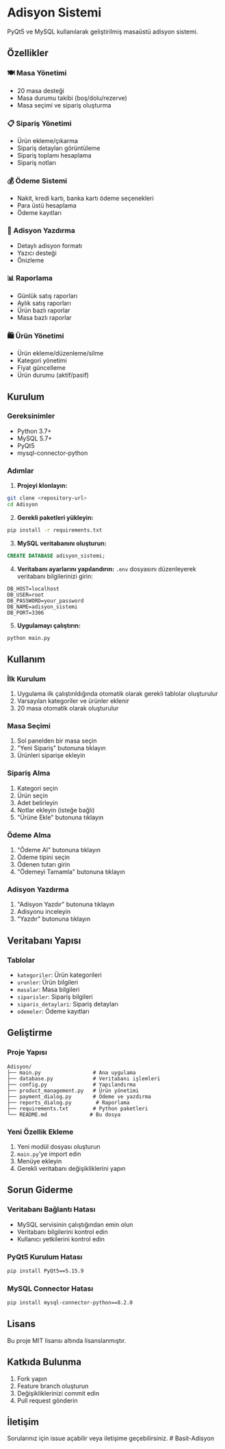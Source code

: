 # Adisyon Sistemi

PyQt5 ve MySQL kullanılarak geliştirilmiş masaüstü adisyon sistemi.

## Özellikler

### 🍽️ Masa Yönetimi

- 20 masa desteği
- Masa durumu takibi (boş/dolu/rezerve)
- Masa seçimi ve sipariş oluşturma

### 📋 Sipariş Yönetimi

- Ürün ekleme/çıkarma
- Sipariş detayları görüntüleme
- Sipariş toplamı hesaplama
- Sipariş notları

### 💰 Ödeme Sistemi

- Nakit, kredi kartı, banka kartı ödeme seçenekleri
- Para üstü hesaplama
- Ödeme kayıtları

### 🧾 Adisyon Yazdırma

- Detaylı adisyon formatı
- Yazıcı desteği
- Önizleme

### 📊 Raporlama

- Günlük satış raporları
- Aylık satış raporları
- Ürün bazlı raporlar
- Masa bazlı raporlar

### 🛍️ Ürün Yönetimi

- Ürün ekleme/düzenleme/silme
- Kategori yönetimi
- Fiyat güncelleme
- Ürün durumu (aktif/pasif)

## Kurulum

### Gereksinimler

- Python 3.7+
- MySQL 5.7+
- PyQt5
- mysql-connector-python

### Adımlar

1. **Projeyi klonlayın:**

```bash
git clone <repository-url>
cd Adisyon
```

2. **Gerekli paketleri yükleyin:**

```bash
pip install -r requirements.txt
```

3. **MySQL veritabanını oluşturun:**

```sql
CREATE DATABASE adisyon_sistemi;
```

4. **Veritabanı ayarlarını yapılandırın:**
   `.env` dosyasını düzenleyerek veritabanı bilgilerinizi girin:

```
DB_HOST=localhost
DB_USER=root
DB_PASSWORD=your_password
DB_NAME=adisyon_sistemi
DB_PORT=3306
```

5. **Uygulamayı çalıştırın:**

```bash
python main.py
```

## Kullanım

### İlk Kurulum

1. Uygulama ilk çalıştırıldığında otomatik olarak gerekli tablolar oluşturulur
2. Varsayılan kategoriler ve ürünler eklenir
3. 20 masa otomatik olarak oluşturulur

### Masa Seçimi

1. Sol panelden bir masa seçin
2. "Yeni Sipariş" butonuna tıklayın
3. Ürünleri siparişe ekleyin

### Sipariş Alma

1. Kategori seçin
2. Ürün seçin
3. Adet belirleyin
4. Notlar ekleyin (isteğe bağlı)
5. "Ürüne Ekle" butonuna tıklayın

### Ödeme Alma

1. "Ödeme Al" butonuna tıklayın
2. Ödeme tipini seçin
3. Ödenen tutarı girin
4. "Ödemeyi Tamamla" butonuna tıklayın

### Adisyon Yazdırma

1. "Adisyon Yazdır" butonuna tıklayın
2. Adisyonu inceleyin
3. "Yazdır" butonuna tıklayın

## Veritabanı Yapısı

### Tablolar

- `kategoriler`: Ürün kategorileri
- `urunler`: Ürün bilgileri
- `masalar`: Masa bilgileri
- `siparisler`: Sipariş bilgileri
- `siparis_detaylari`: Sipariş detayları
- `odemeler`: Ödeme kayıtları

## Geliştirme

### Proje Yapısı

```
Adisyon/
├── main.py                 # Ana uygulama
├── database.py             # Veritabanı işlemleri
├── config.py               # Yapılandırma
├── product_management.py   # Ürün yönetimi
├── payment_dialog.py       # Ödeme ve yazdırma
├── reports_dialog.py        # Raporlama
├── requirements.txt        # Python paketleri
└── README.md              # Bu dosya
```

### Yeni Özellik Ekleme

1. Yeni modül dosyası oluşturun
2. `main.py`'ye import edin
3. Menüye ekleyin
4. Gerekli veritabanı değişikliklerini yapın

## Sorun Giderme

### Veritabanı Bağlantı Hatası

- MySQL servisinin çalıştığından emin olun
- Veritabanı bilgilerini kontrol edin
- Kullanıcı yetkilerini kontrol edin

### PyQt5 Kurulum Hatası

```bash
pip install PyQt5==5.15.9
```

### MySQL Connector Hatası

```bash
pip install mysql-connector-python==8.2.0
```

## Lisans

Bu proje MIT lisansı altında lisanslanmıştır.

## Katkıda Bulunma

1. Fork yapın
2. Feature branch oluşturun
3. Değişikliklerinizi commit edin
4. Pull request gönderin

## İletişim

Sorularınız için issue açabilir veya iletişime geçebilirsiniz.
#   B a s i t - A d i s y o n  
 